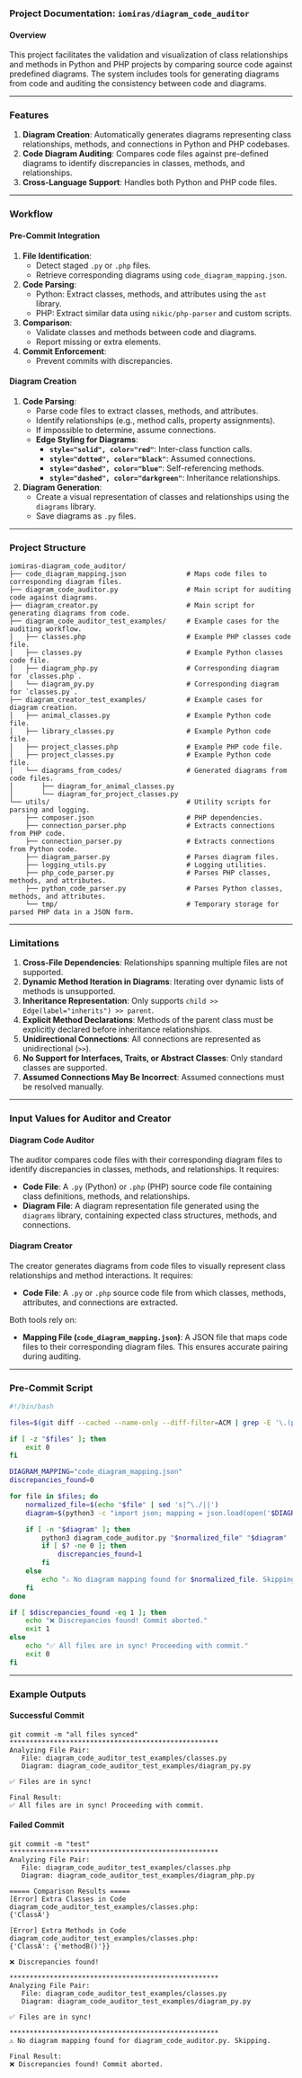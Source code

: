 ### Project Documentation: **`iomiras/diagram_code_auditor`**

#### Overview
This project facilitates the validation and visualization of class relationships and methods in Python and PHP projects by comparing source code against predefined diagrams. The system includes tools for generating diagrams from code and auditing the consistency between code and diagrams.

---

### Features
1. **Diagram Creation**: Automatically generates diagrams representing class relationships, methods, and connections in Python and PHP codebases.
2. **Code Diagram Auditing**: Compares code files against pre-defined diagrams to identify discrepancies in classes, methods, and relationships.
3. **Cross-Language Support**: Handles both Python and PHP code files.

---

### Workflow
#### Pre-Commit Integration
1. **File Identification**:
   - Detect staged `.py` or `.php` files.
   - Retrieve corresponding diagrams using `code_diagram_mapping.json`.
2. **Code Parsing**:
   - Python: Extract classes, methods, and attributes using the `ast` library.
   - PHP: Extract similar data using `nikic/php-parser` and custom scripts.
3. **Comparison**:
   - Validate classes and methods between code and diagrams.
   - Report missing or extra elements.
4. **Commit Enforcement**:
   - Prevent commits with discrepancies.

#### Diagram Creation
1. **Code Parsing**:
   - Parse code files to extract classes, methods, and attributes.
   - Identify relationships (e.g., method calls, property assignments).
   - If impossible to determine, assume connections.
   - **Edge Styling for Diagrams**:
     - **`style="solid", color="red"`**: Inter-class function calls.
     - **`style="dotted", color="black"`**: Assumed connections.
     - **`style="dashed", color="blue"`**: Self-referencing methods.
     - **`style="dashed", color="darkgreen"`**: Inheritance relationships.
2. **Diagram Generation**:
   - Create a visual representation of classes and relationships using the `diagrams` library.
   - Save diagrams as `.py` files.

---

### Project Structure
```
iomiras-diagram_code_auditor/
├── code_diagram_mapping.json               # Maps code files to corresponding diagram files.
├── diagram_code_auditor.py                 # Main script for auditing code against diagrams.
├── diagram_creator.py                      # Main script for generating diagrams from code.
├── diagram_code_auditor_test_examples/     # Example cases for the auditing workflow.
│   ├── classes.php                         # Example PHP classes code file.
│   ├── classes.py                          # Example Python classes code file.
│   ├── diagram_php.py                      # Corresponding diagram for `classes.php`.
│   └── diagram_py.py                       # Corresponding diagram for `classes.py`.
├── diagram_creator_test_examples/          # Example cases for diagram creation.
│   ├── animal_classes.py                   # Example Python code file.
│   ├── library_classes.py                  # Example Python code file.
│   ├── project_classes.php                 # Example PHP code file.
│   ├── project_classes.py                  # Example Python code file.
│   └── diagrams_from_codes/                # Generated diagrams from code files.
│       ├── diagram_for_animal_classes.py
│       └── diagram_for_project_classes.py
└── utils/                                  # Utility scripts for parsing and logging.
    ├── composer.json                       # PHP dependencies.
    ├── connection_parser.php               # Extracts connections from PHP code.
    ├── connection_parser.py                # Extracts connections from Python code.
    ├── diagram_parser.py                   # Parses diagram files.
    ├── logging_utils.py                    # Logging utilities.
    ├── php_code_parser.py                  # Parses PHP classes, methods, and attributes.
    ├── python_code_parser.py               # Parses Python classes, methods, and attributes.
    └── tmp/                                # Temporary storage for parsed PHP data in a JSON form.
```

---

### Limitations
1. **Cross-File Dependencies**: Relationships spanning multiple files are not supported.
2. **Dynamic Method Iteration in Diagrams**: Iterating over dynamic lists of methods is unsupported.
3. **Inheritance Representation**: Only supports `child >> Edge(label="inherits") >> parent`.
4. **Explicit Method Declarations**: Methods of the parent class must be explicitly declared before inheritance relationships.
5. **Unidirectional Connections**: All connections are represented as unidirectional (`>>`).
6. **No Support for Interfaces, Traits, or Abstract Classes**: Only standard classes are supported.
7. **Assumed Connections May Be Incorrect**: Assumed connections must be resolved manually.

---

### Input Values for Auditor and Creator

#### **Diagram Code Auditor**
The auditor compares code files with their corresponding diagram files to identify discrepancies in classes, methods, and relationships. It requires:
- **Code File**: A `.py` (Python) or `.php` (PHP) source code file containing class definitions, methods, and relationships.
- **Diagram File**: A diagram representation file generated using the `diagrams` library, containing expected class structures, methods, and connections.

#### **Diagram Creator**
The creator generates diagrams from code files to visually represent class relationships and method interactions. It requires:
- **Code File**: A `.py` or `.php` source code file from which classes, methods, attributes, and connections are extracted.

Both tools rely on:
- **Mapping File (`code_diagram_mapping.json`)**: A JSON file that maps code files to their corresponding diagram files. This ensures accurate pairing during auditing.

---

### Pre-Commit Script
```bash
#!/bin/bash

files=$(git diff --cached --name-only --diff-filter=ACM | grep -E '\.(py|php)$')

if [ -z "$files" ]; then
    exit 0
fi

DIAGRAM_MAPPING="code_diagram_mapping.json"
discrepancies_found=0

for file in $files; do
    normalized_file=$(echo "$file" | sed 's|^\./||')
    diagram=$(python3 -c "import json; mapping = json.load(open('$DIAGRAM_MAPPING')); print(mapping.get('$normalized_file', ''))")

    if [ -n "$diagram" ]; then
        python3 diagram_code_auditor.py "$normalized_file" "$diagram"
        if [ $? -ne 0 ]; then
            discrepancies_found=1
        fi
    else
        echo "⚠️ No diagram mapping found for $normalized_file. Skipping."
    fi
done

if [ $discrepancies_found -eq 1 ]; then
    echo "❌ Discrepancies found! Commit aborted."
    exit 1
else
    echo "✅ All files are in sync! Proceeding with commit."
    exit 0
fi
```

---

### Example Outputs
#### Successful Commit
```
git commit -m "all files synced"
****************************************************
Analyzing File Pair:
   File: diagram_code_auditor_test_examples/classes.py
   Diagram: diagram_code_auditor_test_examples/diagram_py.py

✅ Files are in sync!

Final Result:
✅ All files are in sync! Proceeding with commit.
```

#### Failed Commit
```
git commit -m "test"
****************************************************
Analyzing File Pair:
   File: diagram_code_auditor_test_examples/classes.php
   Diagram: diagram_code_auditor_test_examples/diagram_php.py

===== Comparison Results =====
[Error] Extra Classes in Code diagram_code_auditor_test_examples/classes.php:
{'ClassA'}

[Error] Extra Methods in Code diagram_code_auditor_test_examples/classes.php:
{'ClassA': {'methodB()'}}

❌ Discrepancies found!

****************************************************
Analyzing File Pair:
   File: diagram_code_auditor_test_examples/classes.py
   Diagram: diagram_code_auditor_test_examples/diagram_py.py

✅ Files are in sync!

****************************************************
⚠️ No diagram mapping found for diagram_code_auditor.py. Skipping.

Final Result:
❌ Discrepancies found! Commit aborted.
```